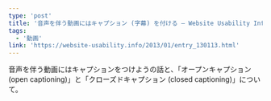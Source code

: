 ```yaml
---
type: 'post'
title: '音声を伴う動画にはキャプション (字幕) を付ける — Website Usability Info'
tags:
  - '動画'
link: 'https://website-usability.info/2013/01/entry_130113.html'
---
```

音声を伴う動画にはキャプションをつけようの話と、「オープンキャプション (open captioning)」と「クローズドキャプション (closed captioning)」について。
